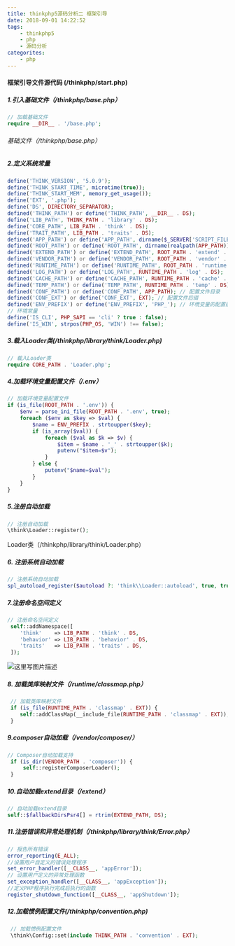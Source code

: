 ```yaml
---
title: thinkphp5源码分析二 框架引导
date: 2018-09-01 14:22:52
tags: 
    - thinkphp5 
    - php
    - 源码分析
categorites: 
    - php
---
```


#### 框架引导文件源代码 (/thinkphp/start.php)

##### 1.引入基础文件（/thinkphp/base.php）

```php
// 加载基础文件
require __DIR__ . '/base.php';
```
###### 基础文件（/thinkphp/base.php）

<!-- more -->
##### 2.定义系统常量

```php
define('THINK_VERSION', '5.0.9');
define('THINK_START_TIME', microtime(true));
define('THINK_START_MEM', memory_get_usage());
define('EXT', '.php');
define('DS', DIRECTORY_SEPARATOR);
defined('THINK_PATH') or define('THINK_PATH', __DIR__ . DS);
define('LIB_PATH', THINK_PATH . 'library' . DS);
define('CORE_PATH', LIB_PATH . 'think' . DS);
define('TRAIT_PATH', LIB_PATH . 'traits' . DS);
defined('APP_PATH') or define('APP_PATH', dirname($_SERVER['SCRIPT_FILENAME']) . DS);
defined('ROOT_PATH') or define('ROOT_PATH', dirname(realpath(APP_PATH)) . DS);
defined('EXTEND_PATH') or define('EXTEND_PATH', ROOT_PATH . 'extend' . DS);
defined('VENDOR_PATH') or define('VENDOR_PATH', ROOT_PATH . 'vendor' . DS);
defined('RUNTIME_PATH') or define('RUNTIME_PATH', ROOT_PATH . 'runtime' . DS);
defined('LOG_PATH') or define('LOG_PATH', RUNTIME_PATH . 'log' . DS);
defined('CACHE_PATH') or define('CACHE_PATH', RUNTIME_PATH . 'cache' . DS);
defined('TEMP_PATH') or define('TEMP_PATH', RUNTIME_PATH . 'temp' . DS);
defined('CONF_PATH') or define('CONF_PATH', APP_PATH); // 配置文件目录
defined('CONF_EXT') or define('CONF_EXT', EXT); // 配置文件后缀
defined('ENV_PREFIX') or define('ENV_PREFIX', 'PHP_'); // 环境变量的配置前缀
// 环境常量
define('IS_CLI', PHP_SAPI == 'cli' ? true : false);
define('IS_WIN', strpos(PHP_OS, 'WIN') !== false);
```
##### 3.载入Loader类(/thinkphp/library/think/Loader.php)

```php
// 载入Loader类
require CORE_PATH . 'Loader.php';
```
##### 4.加载环境变量配置文件（/.env）

```php
// 加载环境变量配置文件
if (is_file(ROOT_PATH . '.env')) {
    $env = parse_ini_file(ROOT_PATH . '.env', true);
    foreach ($env as $key => $val) {
        $name = ENV_PREFIX . strtoupper($key);
        if (is_array($val)) {
            foreach ($val as $k => $v) {
                $item = $name . '_' . strtoupper($k);
                putenv("$item=$v");
            }
        } else {
            putenv("$name=$val");
        }
    }
}
```
##### 5.注册自动加载

```php
// 注册自动加载
\think\Loader::register();
```
Loader类（/thinkphp/library/think/Loader.php） 
##### 6. 注册系统自动加载

```php
// 注册系统自动加载
spl_autoload_register($autoload ?: 'think\\Loader::autoload', true, true);
```
##### 7.注册命名空间定义

```php
// 注册命名空间定义
 self::addNamespace([
    'think'    => LIB_PATH . 'think' . DS,
    'behavior' => LIB_PATH . 'behavior' . DS,
    'traits'   => LIB_PATH . 'traits' . DS,
 ]);
```
![这里写图片描述](https://imgconvert.csdnimg.cn/aHR0cDovL2ltYWdlczIwMTUuY25ibG9ncy5jb20vYmxvZy8xMDQwMzc4LzIwMTcwNi8xMDQwMzc4LTIwMTcwNjIxMTcxNDUxNDc2LTIwNjc5Mjk3MTQucG5n?x-oss-process=image/format,png)
##### 8. 加载类库映射文件（/runtime/classmap.php）

```php
 // 加载类库映射文件
 if (is_file(RUNTIME_PATH . 'classmap' . EXT)) {
    self::addClassMap(__include_file(RUNTIME_PATH . 'classmap' . EXT));
 }
```
##### 9.composer自动加载（/vendor/composer/）

```php
// Composer自动加载支持
 if (is_dir(VENDOR_PATH . 'composer')) {
     self::registerComposerLoader();
 }
```
##### 10.自动加载extend目录（/extend）

```php
// 自动加载extend目录
self::$fallbackDirsPsr4[] = rtrim(EXTEND_PATH, DS);
```
##### 11.注册错误和异常处理机制（/thinkphp/library/think/Error.php）

```php
// 报告所有错误
error_reporting(E_ALL);
//设置用户自定义的错误处理程序
set_error_handler([__CLASS__, 'appError']);
// 设置用户定义的异常处理函数
set_exception_handler([__CLASS__, 'appException']);
//定义PHP程序执行完成后执行的函数
register_shutdown_function([__CLASS__, 'appShutdown']);
```
##### 12.加载惯例配置文件(/thinkphp/convention.php)

```php
 // 加载惯例配置文件
 \think\Config::set(include THINK_PATH . 'convention' . EXT);
```
